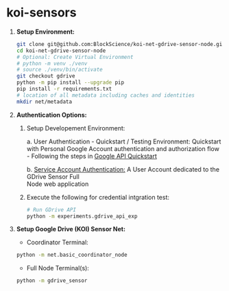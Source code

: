 # koi-sensors


1. **Setup Environment:**
    ```bash
    git clone git@github.com:BlockScience/koi-net-gdrive-sensor-node.git
    cd koi-net-gdrive-sensor-node
    # Optional: Create Virtual Environment
    # python -m venv ./venv
    # source ./venv/bin/activate
    git checkout gdrive
    python -m pip install --upgrade pip
    pip install -r requirements.txt
    # location of all metadata including caches and identities
    mkdir net/metadata
    ```


2. **Authentication Options:**
    1. Setup Developement Environment:
        
        a. User Authentication - Quickstart / Testing Environment: Quickstart with Personal Google Account authentication and authorization flow - Following the steps in [Google API Quickstart](https://developers.google.com/workspace/drive/api/quickstart/python)
        
        b. [Service Account Authentication:](https://developers.google.com/workspace/guides/create-credentials#service-account) A User Account dedicated to the GDrive Sensor Full   
            Node web application
    2. Execute the following for credential intgration test:
        ```bash
        # Run GDrive API 
        python -m experiments.gdrive_api_exp
        ```


3. **Setup Google Drive (KOI) Sensor Net:**

    * Coordinator Terminal:
    ```bash
    python -m net.basic_coordinator_node
    ```

    * Full Node Terminal(s):
    ```bash
    python -m gdrive_sensor
    ```